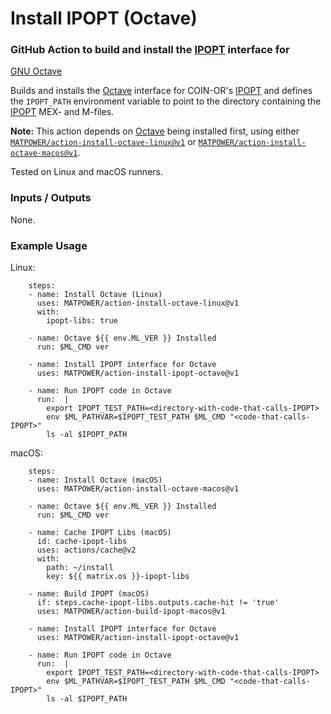 Install IPOPT (Octave)
======================

### GitHub Action to build and install the [IPOPT][1] interface for
[GNU Octave][2]

Builds and installs the [Octave][2] interface for COIN-OR's [IPOPT][1] and
defines the `IPOPT_PATH` environment variable to point to the directory
containing the [IPOPT][1] MEX- and M-files.

__Note:__ This action depends on [Octave][2] being installed first, using either
[`MATPOWER/action-install-octave-linux@v1`][3] or
[`MATPOWER/action-install-octave-macos@v1`][4].

Tested on Linux and macOS runners.

### Inputs / Outputs

None.

### Example Usage

Linux:
```
    steps:
    - name: Install Octave (Linux)
      uses: MATPOWER/action-install-octave-linux@v1
      with:
        ipopt-libs: true

    - name: Octave ${{ env.ML_VER }} Installed
      run: $ML_CMD ver

    - name: Install IPOPT interface for Octave
      uses: MATPOWER/action-install-ipopt-octave@v1

    - name: Run IPOPT code in Octave
      run:  |
        export IPOPT_TEST_PATH=<directory-with-code-that-calls-IPOPT>
        env $ML_PATHVAR=$IPOPT_TEST_PATH $ML_CMD "<code-that-calls-IPOPT>"
        ls -al $IPOPT_PATH
```

macOS:
```
    steps:
    - name: Install Octave (macOS)
      uses: MATPOWER/action-install-octave-macos@v1

    - name: Octave ${{ env.ML_VER }} Installed
      run: $ML_CMD ver
    
    - name: Cache IPOPT Libs (macOS)
      id: cache-ipopt-libs
      uses: actions/cache@v2
      with:
        path: ~/install
        key: ${{ matrix.os }}-ipopt-libs

    - name: Build IPOPT (macOS)
      if: steps.cache-ipopt-libs.outputs.cache-hit != 'true'
      uses: MATPOWER/action-build-ipopt-macos@v1

    - name: Install IPOPT interface for Octave
      uses: MATPOWER/action-install-ipopt-octave@v1

    - name: Run IPOPT code in Octave
      run:  |
        export IPOPT_TEST_PATH=<directory-with-code-that-calls-IPOPT>
        env $ML_PATHVAR=$IPOPT_TEST_PATH $ML_CMD "<code-that-calls-IPOPT>"
        ls -al $IPOPT_PATH
```

[1]: https://github.com/coin-or/Ipopt
[2]: https://octave.org
[3]: https://github.com/MATPOWER/action-install-octave-linux
[4]: https://github.com/MATPOWER/action-install-octave-macos
